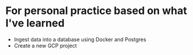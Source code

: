 # For personal practice based on what I've learned
- Ingest data into a database using Docker and Postgres
- Create a new GCP project 